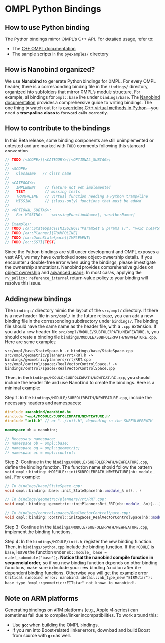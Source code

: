 # OMPL Python Bindings

## How to use Python binding

The Python bindings mirror OMPL’s C++ API. For detailed usage, refer to:

- The [C++ OMPL documentation](https://ompl.kavrakilab.org/)  
- The sample scripts in the `pyexamples/` directory  

## How is Nanobind organized?

We use **Nanobind** to generate Python bindings for OMPL. For every OMPL header, there is a corresponding binding file in the `bindings/` directory, organized into subfolders that mirror OMPL’s module structure. For example, all bindings for `ompl::base` live under `bindings/base`.
The [Nanobind documentation](https://nanobind.readthedocs.io/en/latest/) provides a comprehensive guide to writing bindings. The one thing to watch out for is [overriding C++ virtual methods in Python](https://nanobind.readthedocs.io/en/latest/classes.html#overriding-virtual-functions-in-python)—you need a **trampoline class** to forward calls correctly.

## How to contribute to the bindings

In this Beta release, some binding components are still unimplemented or untested and are marked with `TODO` comments following this standard convention:

```C++
// TODO [<SCOPE>][<CATEGORY>][<OPTIONAL_SUBTAG>]
//
// <SCOPE>:
//   ClassName   // class name
//
// <CATEGORY>:
//   IMPLEMENT    // feature not yet implemented
//   TEST         // missing tests
//   TRAMPOLINE   // virtual function needing a Python trampoline
//   MISSING      // (class-only) functions that must be added
//
// <OPTIONAL_SUBTAG>:
//   For MISSING:    <missingFunctionName>[, <anotherName>]
//
// Examples:
// TODO [ob::StateSpace][MISSING]["ParamSet & params ()", "void clearStateSamplerAllocator ()"]
// TODO [ob::Planner][TRAMPOLINE]
// TODO [ob::OwenStateSpace][IMPLEMENT]
// TODO [oc::SST][TEST]

```

Since the Python bindings are still under development and OMPL exposes a vast API, we may have overlooked some object-ownership details. If you encounter a double-free error when using the bindings, please investigate the ownership annotations. Nanobind provides comprehensive guides on [object ownership](https://nanobind.readthedocs.io/en/latest/ownership.html) and [advanced usage](https://nanobind.readthedocs.io/en/latest/ownership_adv.html#enable-shared-from-this). In most cases, applying the `rv_policy::reference_internal` return-value policy to your binding will resolve this issue.

## Adding new bindings
The `bindings/` directory mimic the layout of the `src/ompl/` directory. If there is a new header file in `src/ompl/` in the future release, you can add a new binding file in the corresponding subdirectory under `bindings/`. The binding file should have the same name as the header file, with a `.cpp` extension. If you add a new header file `src/ompl/MODULE/SUBFOLERPATH/NEWFEATURE.h`, you should create a binding file `bindings/MODULE/SUBFOLERPATH/NEWFEATURE.cpp`. Here are some examples: 
```
src/ompl/base/StateSpace.h -> bindings/base/StateSpace.cpp
src/ompl/geometric/planners/rrt/RRT.h -> bindings/geometric/planners/rrt/RRT.cpp
src/ompl/control/spaces/RealVectorControlSpace.h -> bindings/control/spaces/RealVectorControlSpace.cpp
```

Then, in the `bindings/MODULE/SUBFOLERPATH/NEWFEATURE.cpp`, you should include the header file and use Nanobind to create the bindings. Here is a minimal example:

Step 1: In the `bindings/MODULE/SUBFOLERPATH/NEWFEATURE.cpp`, include the necessary headers and namespaces:
```C++
#include <nanobind/nanobind.h>
#include "ompl/MODULE/SUBFOLERPATH/NEWFEATURE.h"
#include "init.h" // or "../init.h", depending on the SUBFOLDERPATH

namespace nb = nanobind;

// Necessary namespaces
// namespace ob = ompl::base;
// namespace og = ompl::geometric;
// namespace oc = ompl::control;

```

Step 2: Continue in the `bindings/MODULE/SUBFOLERPATH/NEWFEATURE.cpp`, define the binding function. The function name should follow the pattern `void ompl::binding::MODEULE::initSUBFOLERPATH_NEWFEATURE(nb::module_ &m)`. For example: 
```C++
// In bindings/base/StateSpace.cpp:
void ompl::binding::base::init_StateSpace(nb::module_& m){...}

// In bindings/geometric/planners/rrt/RRT.cpp:
void ompl::binding::geometric::initPlannersRrt_RRT(nb::module_ &m){...}

// In bindings/control/spaces/RealVectorControlSpace.cpp:
void ompl::binding::control::initSpaces_RealVectorControlSpace(nb::module_ &m){...}

```
Step 3: Continue in the `bindings/MODULE/SUBFOLERPATH/NEWFEATURE.cpp`, implement the binding functions. 

Step 4: In the `bindings/MODULE/init.h`, register the new binding function. Then, in `bindings/python.cpp` include the binding function. If the `MODULE` is `base`, leave the function under `nb::module_ base = m.def_submodule("base");`. **Notice that the nanobind compile function in sequencial order,** so if you new binding function depends on other binding functions, make sure to include your new binding function after the dependent binding functions. Otherwise you will get the example error `Critical nanobind error: nanobind::detail::nb_type_new("EIRMstar"): base type "ompl::geometric::EITstar" not known to nanobind!`. 
## Note on ARM platforms

Generating bindings on ARM platforms (e.g., Apple M-series) can sometimes fail due to compiler/linker incompatibilities. To work around this:

- Use **`gcc`** when building the OMPL bindings.  
- If you run into Boost-related linker errors, download and build Boost from source with **`gcc`** as well.  
